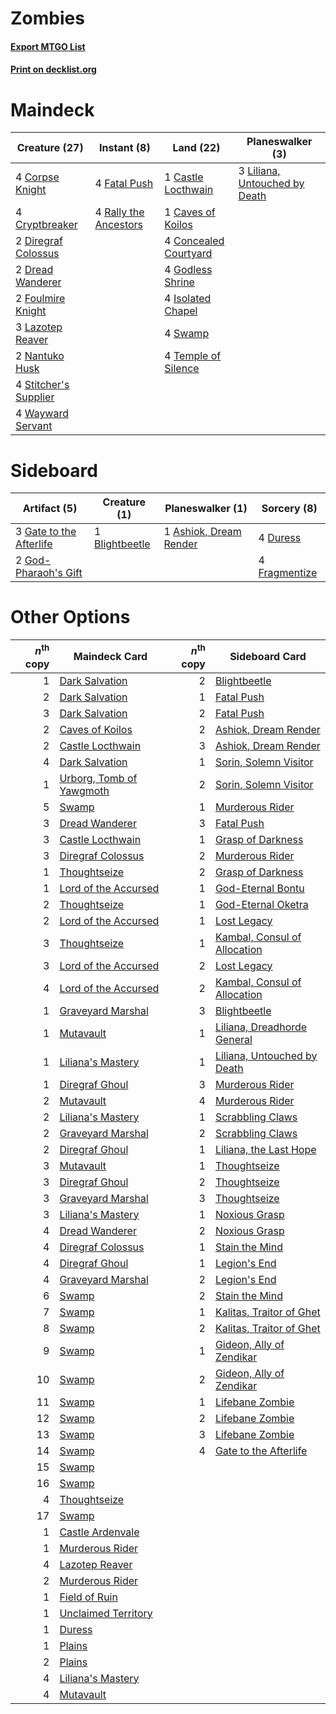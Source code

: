 # Zombies

#### [Export MTGO List](../collection/Zombies/Zombies.txt)
#### [Print on decklist.org](http://decklist.org/?deckmain=1%09Castle%20Locthwain%0A1%09Caves%20of%20Koilos%0A4%09Concealed%20Courtyard%0A4%09Corpse%20Knight%0A4%09Cryptbreaker%0A2%09Diregraf%20Colossus%0A2%09Dread%20Wanderer%0A4%09Fatal%20Push%0A2%09Foulmire%20Knight%0A4%09Godless%20Shrine%0A4%09Isolated%20Chapel%0A3%09Lazotep%20Reaver%0A3%09Liliana,%20Untouched%20by%20Death%0A2%09Nantuko%20Husk%0A4%09Rally%20the%20Ancestors%0A4%09Stitcher's%20Supplier%0A4%09Swamp%0A4%09Temple%20of%20Silence%0A4%09Wayward%20Servant&deckside=1%09Ashiok,%20Dream%20Render%0A1%09Blightbeetle%0A4%09Duress%0A4%09Fragmentize%0A3%09Gate%20to%20the%20Afterlife%0A2%09God-Pharaoh's%20Gift)
# Maindeck

|                                         Creature (27)                                          |                                          Instant (8)                                           |                                           Land (22)                                            |                                            Planeswalker (3)                                            |
|------------------------------------------------------------------------------------------------|------------------------------------------------------------------------------------------------|------------------------------------------------------------------------------------------------|--------------------------------------------------------------------------------------------------------|
|4 [Corpse Knight](http://gatherer.wizards.com/Pages/Card/Details.aspx?multiverseid=466960)      |4 [Fatal Push](http://gatherer.wizards.com/Pages/Card/Details.aspx?multiverseid=423724)         |1 [Castle Locthwain](http://gatherer.wizards.com/Pages/Card/Details.aspx?multiverseid=473203)   |3 [Liliana, Untouched by Death](http://gatherer.wizards.com/Pages/Card/Details.aspx?multiverseid=447242)|
|4 [Cryptbreaker](http://gatherer.wizards.com/Pages/Card/Details.aspx?multiverseid=414381)       |4 [Rally the Ancestors](http://gatherer.wizards.com/Pages/Card/Details.aspx?multiverseid=391901)|1 [Caves of Koilos](http://gatherer.wizards.com/Pages/Card/Details.aspx?multiverseid=129497)    |                                                                                                        |
|2 [Diregraf Colossus](http://gatherer.wizards.com/Pages/Card/Details.aspx?multiverseid=409854)  |                                                                                                |4 [Concealed Courtyard](http://gatherer.wizards.com/Pages/Card/Details.aspx?multiverseid=417818)|                                                                                                        |
|2 [Dread Wanderer](http://gatherer.wizards.com/Pages/Card/Details.aspx?multiverseid=426790)     |                                                                                                |4 [Godless Shrine](http://gatherer.wizards.com/Pages/Card/Details.aspx?multiverseid=405099)     |                                                                                                        |
|2 [Foulmire Knight](http://gatherer.wizards.com/Pages/Card/Details.aspx?multiverseid=473052)    |                                                                                                |4 [Isolated Chapel](http://gatherer.wizards.com/Pages/Card/Details.aspx?multiverseid=443129)    |                                                                                                        |
|3 [Lazotep Reaver](http://gatherer.wizards.com/Pages/Card/Details.aspx?multiverseid=461023)     |                                                                                                |4 [Swamp](http://gatherer.wizards.com/Pages/Card/Details.aspx?multiverseid=439858)              |                                                                                                        |
|2 [Nantuko Husk](http://gatherer.wizards.com/Pages/Card/Details.aspx?multiverseid=129653)       |                                                                                                |4 [Temple of Silence](http://gatherer.wizards.com/Pages/Card/Details.aspx?multiverseid=373522)  |                                                                                                        |
|4 [Stitcher's Supplier](http://gatherer.wizards.com/Pages/Card/Details.aspx?multiverseid=447257)|                                                                                                |                                                                                                |                                                                                                        |
|4 [Wayward Servant](http://gatherer.wizards.com/Pages/Card/Details.aspx?multiverseid=426910)    |                                                                                                |                                                                                                |                                                                                                        |


# Sideboard

|                                           Artifact (5)                                           |                                      Creature (1)                                       |                                        Planeswalker (1)                                         |                                      Sorcery (8)                                       |
|--------------------------------------------------------------------------------------------------|-----------------------------------------------------------------------------------------|-------------------------------------------------------------------------------------------------|----------------------------------------------------------------------------------------|
|3 [Gate to the Afterlife](http://gatherer.wizards.com/Pages/Card/Details.aspx?multiverseid=426930)|1 [Blightbeetle](http://gatherer.wizards.com/Pages/Card/Details.aspx?multiverseid=466841)|1 [Ashiok, Dream Render](http://gatherer.wizards.com/Pages/Card/Details.aspx?multiverseid=461155)|4 [Duress](http://gatherer.wizards.com/Pages/Card/Details.aspx?multiverseid=14557)      |
|2 [God-Pharaoh's Gift](http://gatherer.wizards.com/Pages/Card/Details.aspx?multiverseid=430850)   |                                                                                         |                                                                                                 |4 [Fragmentize](http://gatherer.wizards.com/Pages/Card/Details.aspx?multiverseid=417587)|


# Other Options

|*n*<sup>th</sup> copy|                                           Maindeck Card                                           |*n*<sup>th</sup> copy|                                            Sideboard Card                                             |
|--------------------:|---------------------------------------------------------------------------------------------------|--------------------:|-------------------------------------------------------------------------------------------------------|
|                    1|[Dark Salvation](http://gatherer.wizards.com/Pages/Card/Details.aspx?multiverseid=414382)          |                    2|[Blightbeetle](http://gatherer.wizards.com/Pages/Card/Details.aspx?multiverseid=466841)                |
|                    2|[Dark Salvation](http://gatherer.wizards.com/Pages/Card/Details.aspx?multiverseid=414382)          |                    1|[Fatal Push](http://gatherer.wizards.com/Pages/Card/Details.aspx?multiverseid=423724)                  |
|                    3|[Dark Salvation](http://gatherer.wizards.com/Pages/Card/Details.aspx?multiverseid=414382)          |                    2|[Fatal Push](http://gatherer.wizards.com/Pages/Card/Details.aspx?multiverseid=423724)                  |
|                    2|[Caves of Koilos](http://gatherer.wizards.com/Pages/Card/Details.aspx?multiverseid=129497)         |                    2|[Ashiok, Dream Render](http://gatherer.wizards.com/Pages/Card/Details.aspx?multiverseid=461155)        |
|                    2|[Castle Locthwain](http://gatherer.wizards.com/Pages/Card/Details.aspx?multiverseid=473203)        |                    3|[Ashiok, Dream Render](http://gatherer.wizards.com/Pages/Card/Details.aspx?multiverseid=461155)        |
|                    4|[Dark Salvation](http://gatherer.wizards.com/Pages/Card/Details.aspx?multiverseid=414382)          |                    1|[Sorin, Solemn Visitor](http://gatherer.wizards.com/Pages/Card/Details.aspx?multiverseid=386672)       |
|                    1|[Urborg, Tomb of Yawgmoth](http://gatherer.wizards.com/Pages/Card/Details.aspx?multiverseid=383425)|                    2|[Sorin, Solemn Visitor](http://gatherer.wizards.com/Pages/Card/Details.aspx?multiverseid=386672)       |
|                    5|[Swamp](http://gatherer.wizards.com/Pages/Card/Details.aspx?multiverseid=439858)                   |                    1|[Murderous Rider](http://gatherer.wizards.com/Pages/Card/Details.aspx?multiverseid=473059)             |
|                    3|[Dread Wanderer](http://gatherer.wizards.com/Pages/Card/Details.aspx?multiverseid=426790)          |                    3|[Fatal Push](http://gatherer.wizards.com/Pages/Card/Details.aspx?multiverseid=423724)                  |
|                    3|[Castle Locthwain](http://gatherer.wizards.com/Pages/Card/Details.aspx?multiverseid=473203)        |                    1|[Grasp of Darkness](http://gatherer.wizards.com/Pages/Card/Details.aspx?multiverseid=407595)           |
|                    3|[Diregraf Colossus](http://gatherer.wizards.com/Pages/Card/Details.aspx?multiverseid=409854)       |                    2|[Murderous Rider](http://gatherer.wizards.com/Pages/Card/Details.aspx?multiverseid=473059)             |
|                    1|[Thoughtseize](http://gatherer.wizards.com/Pages/Card/Details.aspx?multiverseid=438676)            |                    2|[Grasp of Darkness](http://gatherer.wizards.com/Pages/Card/Details.aspx?multiverseid=407595)           |
|                    1|[Lord of the Accursed](http://gatherer.wizards.com/Pages/Card/Details.aspx?multiverseid=426801)    |                    1|[God-Eternal Bontu](http://gatherer.wizards.com/Pages/Card/Details.aspx?multiverseid=461019)           |
|                    2|[Thoughtseize](http://gatherer.wizards.com/Pages/Card/Details.aspx?multiverseid=438676)            |                    1|[God-Eternal Oketra](http://gatherer.wizards.com/Pages/Card/Details.aspx?multiverseid=460943)          |
|                    2|[Lord of the Accursed](http://gatherer.wizards.com/Pages/Card/Details.aspx?multiverseid=426801)    |                    1|[Lost Legacy](http://gatherer.wizards.com/Pages/Card/Details.aspx?multiverseid=417661)                 |
|                    3|[Thoughtseize](http://gatherer.wizards.com/Pages/Card/Details.aspx?multiverseid=438676)            |                    1|[Kambal, Consul of Allocation](http://gatherer.wizards.com/Pages/Card/Details.aspx?multiverseid=417756)|
|                    3|[Lord of the Accursed](http://gatherer.wizards.com/Pages/Card/Details.aspx?multiverseid=426801)    |                    2|[Lost Legacy](http://gatherer.wizards.com/Pages/Card/Details.aspx?multiverseid=417661)                 |
|                    4|[Lord of the Accursed](http://gatherer.wizards.com/Pages/Card/Details.aspx?multiverseid=426801)    |                    2|[Kambal, Consul of Allocation](http://gatherer.wizards.com/Pages/Card/Details.aspx?multiverseid=417756)|
|                    1|[Graveyard Marshal](http://gatherer.wizards.com/Pages/Card/Details.aspx?multiverseid=447235)       |                    3|[Blightbeetle](http://gatherer.wizards.com/Pages/Card/Details.aspx?multiverseid=466841)                |
|                    1|[Mutavault](http://gatherer.wizards.com/Pages/Card/Details.aspx?multiverseid=370733)               |                    1|[Liliana, Dreadhorde General](http://gatherer.wizards.com/Pages/Card/Details.aspx?multiverseid=461024) |
|                    1|[Liliana's Mastery](http://gatherer.wizards.com/Pages/Card/Details.aspx?multiverseid=426800)       |                    1|[Liliana, Untouched by Death](http://gatherer.wizards.com/Pages/Card/Details.aspx?multiverseid=447242) |
|                    1|[Diregraf Ghoul](http://gatherer.wizards.com/Pages/Card/Details.aspx?multiverseid=409630)          |                    3|[Murderous Rider](http://gatherer.wizards.com/Pages/Card/Details.aspx?multiverseid=473059)             |
|                    2|[Mutavault](http://gatherer.wizards.com/Pages/Card/Details.aspx?multiverseid=370733)               |                    4|[Murderous Rider](http://gatherer.wizards.com/Pages/Card/Details.aspx?multiverseid=473059)             |
|                    2|[Liliana's Mastery](http://gatherer.wizards.com/Pages/Card/Details.aspx?multiverseid=426800)       |                    1|[Scrabbling Claws](http://gatherer.wizards.com/Pages/Card/Details.aspx?multiverseid=451173)            |
|                    2|[Graveyard Marshal](http://gatherer.wizards.com/Pages/Card/Details.aspx?multiverseid=447235)       |                    2|[Scrabbling Claws](http://gatherer.wizards.com/Pages/Card/Details.aspx?multiverseid=451173)            |
|                    2|[Diregraf Ghoul](http://gatherer.wizards.com/Pages/Card/Details.aspx?multiverseid=409630)          |                    1|[Liliana, the Last Hope](http://gatherer.wizards.com/Pages/Card/Details.aspx?multiverseid=414388)      |
|                    3|[Mutavault](http://gatherer.wizards.com/Pages/Card/Details.aspx?multiverseid=370733)               |                    1|[Thoughtseize](http://gatherer.wizards.com/Pages/Card/Details.aspx?multiverseid=438676)                |
|                    3|[Diregraf Ghoul](http://gatherer.wizards.com/Pages/Card/Details.aspx?multiverseid=409630)          |                    2|[Thoughtseize](http://gatherer.wizards.com/Pages/Card/Details.aspx?multiverseid=438676)                |
|                    3|[Graveyard Marshal](http://gatherer.wizards.com/Pages/Card/Details.aspx?multiverseid=447235)       |                    3|[Thoughtseize](http://gatherer.wizards.com/Pages/Card/Details.aspx?multiverseid=438676)                |
|                    3|[Liliana's Mastery](http://gatherer.wizards.com/Pages/Card/Details.aspx?multiverseid=426800)       |                    1|[Noxious Grasp](http://gatherer.wizards.com/Pages/Card/Details.aspx?multiverseid=466864)               |
|                    4|[Dread Wanderer](http://gatherer.wizards.com/Pages/Card/Details.aspx?multiverseid=426790)          |                    2|[Noxious Grasp](http://gatherer.wizards.com/Pages/Card/Details.aspx?multiverseid=466864)               |
|                    4|[Diregraf Colossus](http://gatherer.wizards.com/Pages/Card/Details.aspx?multiverseid=409854)       |                    1|[Stain the Mind](http://gatherer.wizards.com/Pages/Card/Details.aspx?multiverseid=383402)              |
|                    4|[Diregraf Ghoul](http://gatherer.wizards.com/Pages/Card/Details.aspx?multiverseid=409630)          |                    1|[Legion's End](http://gatherer.wizards.com/Pages/Card/Details.aspx?multiverseid=466860)                |
|                    4|[Graveyard Marshal](http://gatherer.wizards.com/Pages/Card/Details.aspx?multiverseid=447235)       |                    2|[Legion's End](http://gatherer.wizards.com/Pages/Card/Details.aspx?multiverseid=466860)                |
|                    6|[Swamp](http://gatherer.wizards.com/Pages/Card/Details.aspx?multiverseid=439858)                   |                    2|[Stain the Mind](http://gatherer.wizards.com/Pages/Card/Details.aspx?multiverseid=383402)              |
|                    7|[Swamp](http://gatherer.wizards.com/Pages/Card/Details.aspx?multiverseid=439858)                   |                    1|[Kalitas, Traitor of Ghet](http://gatherer.wizards.com/Pages/Card/Details.aspx?multiverseid=407596)    |
|                    8|[Swamp](http://gatherer.wizards.com/Pages/Card/Details.aspx?multiverseid=439858)                   |                    2|[Kalitas, Traitor of Ghet](http://gatherer.wizards.com/Pages/Card/Details.aspx?multiverseid=407596)    |
|                    9|[Swamp](http://gatherer.wizards.com/Pages/Card/Details.aspx?multiverseid=439858)                   |                    1|[Gideon, Ally of Zendikar](http://gatherer.wizards.com/Pages/Card/Details.aspx?multiverseid=401897)    |
|                   10|[Swamp](http://gatherer.wizards.com/Pages/Card/Details.aspx?multiverseid=439858)                   |                    2|[Gideon, Ally of Zendikar](http://gatherer.wizards.com/Pages/Card/Details.aspx?multiverseid=401897)    |
|                   11|[Swamp](http://gatherer.wizards.com/Pages/Card/Details.aspx?multiverseid=439858)                   |                    1|[Lifebane Zombie](http://gatherer.wizards.com/Pages/Card/Details.aspx?multiverseid=370723)             |
|                   12|[Swamp](http://gatherer.wizards.com/Pages/Card/Details.aspx?multiverseid=439858)                   |                    2|[Lifebane Zombie](http://gatherer.wizards.com/Pages/Card/Details.aspx?multiverseid=370723)             |
|                   13|[Swamp](http://gatherer.wizards.com/Pages/Card/Details.aspx?multiverseid=439858)                   |                    3|[Lifebane Zombie](http://gatherer.wizards.com/Pages/Card/Details.aspx?multiverseid=370723)             |
|                   14|[Swamp](http://gatherer.wizards.com/Pages/Card/Details.aspx?multiverseid=439858)                   |                    4|[Gate to the Afterlife](http://gatherer.wizards.com/Pages/Card/Details.aspx?multiverseid=426930)       |
|                   15|[Swamp](http://gatherer.wizards.com/Pages/Card/Details.aspx?multiverseid=439858)                   |                     |                                                                                                       |
|                   16|[Swamp](http://gatherer.wizards.com/Pages/Card/Details.aspx?multiverseid=439858)                   |                     |                                                                                                       |
|                    4|[Thoughtseize](http://gatherer.wizards.com/Pages/Card/Details.aspx?multiverseid=438676)            |                     |                                                                                                       |
|                   17|[Swamp](http://gatherer.wizards.com/Pages/Card/Details.aspx?multiverseid=439858)                   |                     |                                                                                                       |
|                    1|[Castle Ardenvale](http://gatherer.wizards.com/Pages/Card/Details.aspx?multiverseid=473200)        |                     |                                                                                                       |
|                    1|[Murderous Rider](http://gatherer.wizards.com/Pages/Card/Details.aspx?multiverseid=473059)         |                     |                                                                                                       |
|                    4|[Lazotep Reaver](http://gatherer.wizards.com/Pages/Card/Details.aspx?multiverseid=461023)          |                     |                                                                                                       |
|                    2|[Murderous Rider](http://gatherer.wizards.com/Pages/Card/Details.aspx?multiverseid=473059)         |                     |                                                                                                       |
|                    1|[Field of Ruin](http://gatherer.wizards.com/Pages/Card/Details.aspx?multiverseid=435415)           |                     |                                                                                                       |
|                    1|[Unclaimed Territory](http://gatherer.wizards.com/Pages/Card/Details.aspx?multiverseid=435419)     |                     |                                                                                                       |
|                    1|[Duress](http://gatherer.wizards.com/Pages/Card/Details.aspx?multiverseid=14557)                   |                     |                                                                                                       |
|                    1|[Plains](http://gatherer.wizards.com/Pages/Card/Details.aspx?multiverseid=439856)                  |                     |                                                                                                       |
|                    2|[Plains](http://gatherer.wizards.com/Pages/Card/Details.aspx?multiverseid=439856)                  |                     |                                                                                                       |
|                    4|[Liliana's Mastery](http://gatherer.wizards.com/Pages/Card/Details.aspx?multiverseid=426800)       |                     |                                                                                                       |
|                    4|[Mutavault](http://gatherer.wizards.com/Pages/Card/Details.aspx?multiverseid=370733)               |                     |                                                                                                       |

